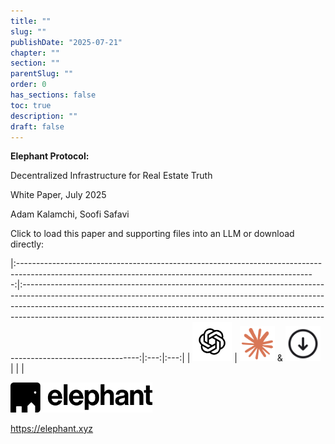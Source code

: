 ```yaml
---
title: ""
slug: ""
publishDate: "2025-07-21"
chapter: ""
section: ""
parentSlug: ""
order: 0
has_sections: false
toc: true
description: ""
draft: false
---
```


<div class="titlepage">

**Elephant Protocol:**

Decentralized Infrastructure for Real Estate Truth

White Paper, July 2025

Adam Kalamchi, Soofi Safavi

Click to load this paper and supporting files into an LLM or download directly:



|:--------------------------------------------------------------------------------------------------------------------------------------------------------:|:-----------------------------------------------------------------------------------------------------------------------------------------------------------------------------------------------------------------------------------------------------------------------------------------------------------------------------------------------------:|:---:|:---:|
| [<img src="openai-logo.png" style="height:4.5em" alt="image" />](https://chatgpt.com/g/g-68701bdeef108191b379c1d413e5d1bb-elephant-protocol-whitepaper/) | [<img src="claude_logo-icon.png" style="height:4em" alt="image" />](https://claude.ai/new?q=Read%20and%20follow%20instructions%20from%20https%3A%2F%2Fraw.githubusercontent.com%2Felephant-xyz%2Fwhite-paper%2Frefs%2Fheads%2Fmain%2FLLM-Docs%2FLLM.md.%20You%20don't%20need%20to%20summarize.%20I'll%20ask%20questions%20when%20you%20are%20done.) &
[<img src="download-icon02.png" style="height:4em" alt="image" />](https://raw.githubusercontent.com/elephant-xyz/white-paper/refs/heads/main/elephant_protocol.zip) | | |



<img src="elephant_horizontal_logo_black.png" style="width:6cm" alt="image" />

https://elephant.xyz


